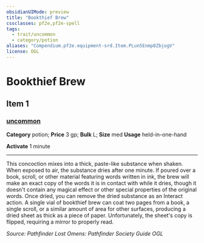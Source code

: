 ```yaml
---
obsidianUIMode: preview
title: "Bookthief Brew"
cssclasses: pf2e,pf2e-spell
tags:
  - trait/uncommon
  - category/potion
aliases: "Compendium.pf2e.equipment-srd.Item.PLun5Enmp8ZbjogV"
license: OGL
---
```

# Bookthief Brew
## Item 1
### [uncommon](uncommon "Uncommon Rarity Trait")

**Category** potion; 
**Price** 3 gp; 
**Bulk** L; **Size** med
**Usage** held-in-one-hand

**Activate** 1 minute

* * *

This concoction mixes into a thick, paste-like substance when shaken. When exposed to air, the substance dries after one minute. If poured over a book, scroll, or other material featuring words written in ink, the brew will make an exact copy of the words it is in contact with while it dries, though it doesn't contain any magical effect or other special properties of the original words. Once dried, you can remove the dried substance as an Interact action. A single vial of bookthief brew can coat two pages from a book, a single scroll, or a similar amount of area for other surfaces, producing a dried sheet as thick as a piece of paper. Unfortunately, the sheet's copy is flipped, requiring a mirror to properly read.

*Source: Pathfinder Lost Omens: Pathfinder Society Guide*
*OGL*
